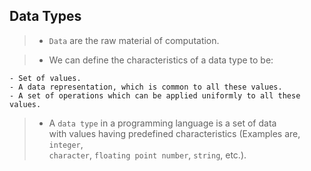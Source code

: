 ## Data Types

> - `Data` are the raw material of computation.

> - We can define the characteristics of a data type to be:

```plaintext
- Set of values.
- A data representation, which is common to all these values.
- A set of operations which can be applied uniformly to all these values.
```

> - A `data type` in a programming language is a set of data <br />
    with values having predefined characteristics (Examples are, `integer`, <br />
    `character`, `floating point number`, `string`, etc.).
